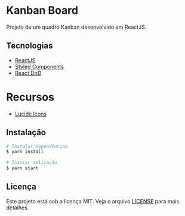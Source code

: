 # Kanban Board

Projeto de um quadro Kanban desenvolvido em ReactJS.

## Tecnologias

- [ReactJS](https://reactjs.org/)
- [Styled Components](https://styled-components.com/)
- [React DnD](https://react-dnd.github.io/react-dnd/about)

# Recursos
- [Lucide Icons](https://lucide.dev/)

## Instalação

```bash
# Instalar dependências
$ yarn install

# Iniciar aplicação
$ yarn start
```

## Licença

Este projeto está sob a licença MIT. Veja o arquivo [LICENSE](LICENSE) para mais detalhes.

